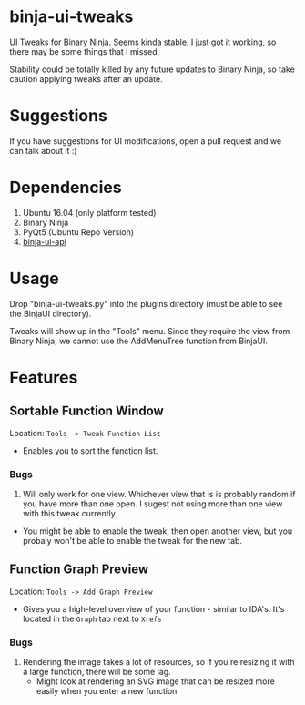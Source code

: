 # binja-ui-tweaks
UI Tweaks for Binary Ninja. Seems kinda stable, I just got it working, so there may be some things that I missed. 

Stability could be totally killed by any future updates to Binary Ninja, so take caution applying tweaks after an update.

# Suggestions

If you have suggestions for UI modifications, open a pull request and we can talk about it :)

# Dependencies 

1. Ubuntu 16.04 (only platform tested)
2. Binary Ninja
3. PyQt5 (Ubuntu Repo Version)
4. [binja-ui-api](http://www.github.com/nbsdx/binja-ui-api)

# Usage

Drop "binja-ui-tweaks.py" into the plugins directory (must be able to see the BinjaUI directory).

Tweaks will show up in the "Tools" menu. Since they require the view from Binary Ninja, we cannot use the AddMenuTree function from BinjaUI.

# Features

## Sortable Function Window

Location: `Tools -> Tweak Function List`

* Enables you to sort the function list.

### Bugs

1. Will only work for one view. Whichever view that is is probably random if you have more than one open. I sugest not using more than one view with this tweak currently
  * You might be able to enable the tweak, then open another view, but you probaly won't be able to enable the tweak for the new tab.

## Function Graph Preview

Location: `Tools -> Add Graph Preview`

* Gives you a high-level overview of your function - similar to IDA's. It's located in the `Graph` tab next to `Xrefs`

### Bugs

1. Rendering the image takes a lot of resources, so if you're resizing it with a large function, there will be some lag. 
   * Might look at rendering an SVG image that can be resized more easily when you enter a new function
